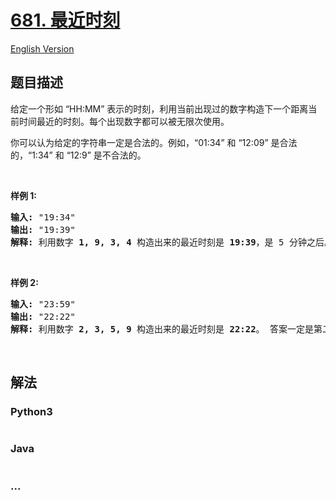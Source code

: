 # [681. 最近时刻](https://leetcode-cn.com/problems/next-closest-time)

[English Version](https://cdn.jsdelivr.net/gh/doocs/leetcode@main/solution/0600-0699/0681.Next%20Closest%20Time/README_EN.md)

## 题目描述

<!-- 这里写题目描述 -->

<p>给定一个形如 &ldquo;HH:MM&rdquo; 表示的时刻，利用当前出现过的数字构造下一个距离当前时间最近的时刻。每个出现数字都可以被无限次使用。</p>

<p>你可以认为给定的字符串一定是合法的。例如，&ldquo;01:34&rdquo; 和 &ldquo;12:09&rdquo; 是合法的，&ldquo;1:34&rdquo; 和 &ldquo;12:9&rdquo; 是不合法的。</p>

<p>&nbsp;</p>

<p><strong>样例 1:</strong></p>

<pre><strong>输入:</strong> &quot;19:34&quot;
<strong>输出:</strong> &quot;19:39&quot;
<strong>解释:</strong> 利用数字 <strong>1, 9, 3, 4</strong> 构造出来的最近时刻是 <strong>19:39</strong>，是 5 分钟之后。结果不是 <strong>19:33</strong> 因为这个时刻是 23 小时 59 分钟之后。
</pre>

<p>&nbsp;</p>

<p><strong>样例 2:</strong></p>

<pre><strong>输入:</strong> &quot;23:59&quot;
<strong>输出:</strong> &quot;22:22&quot;
<strong>解释:</strong> 利用数字 <strong>2, 3, 5, 9</strong> 构造出来的最近时刻是 <strong>22:22</strong>。 答案一定是第二天的某一时刻，所以选择可构造的最小时刻。
</pre>

<p>&nbsp;</p>


## 解法

<!-- 这里可写通用的实现逻辑 -->

<!-- tabs:start -->

### **Python3**

<!-- 这里可写当前语言的特殊实现逻辑 -->

```python

```

### **Java**

<!-- 这里可写当前语言的特殊实现逻辑 -->

```java

```

### **...**

```

```

<!-- tabs:end -->
